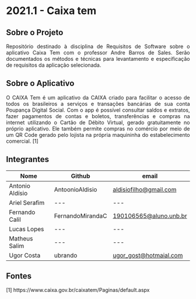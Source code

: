 # 2021.1 - Caixa tem 
## Sobre o Projeto
<p align="justify"> Repositório destinado à disciplina de Requisitos de Software sobre o aplicativo Caixa Tem com o professor Andre Barros de Sales.
 Serão documentados os métodos e técnicas para levantamento e especificação de requisitos da aplicação selecionada.</p>

## Sobre o Aplicativo 
<p align = "justify"> O CAIXA Tem é um aplicativo da CAIXA criado para facilitar o acesso de todos os brasileiros a serviços e transações bancárias de sua conta Poupança Digital Social.
Com o app é possível consultar saldos e extratos, fazer pagamentos de contas e boletos, transferências e compras na internet utilizando o Cartão de Débito Virtual, gerado gratuitamente no próprio aplicativo. 
Ele também permite compras no comércio por meio de um QR Code gerado pelo lojista na própria maquininha do estabelecimento comercial. [1] </p>

## Integrantes 

| Nome | Github | email |
| ---  | ---    | --- |
|Antonio Aldísio | AntoonioAldisio | aldisiofilho@gmail.com |
|Ariel Serafim | --- | --- | 
|Fernando Calil |  FernandoMirandaC | 190106565@aluno.unb.br | 
|Lucas Lopes |  --- | --- | 
|Matheus Salim | --- | --- |
|Ugor Costa| ubrando | ugor_gost@hotmaial.com |



## Fontes
<p align = "justify"> [1] https://www.caixa.gov.br/caixatem/Paginas/default.aspx </p>
